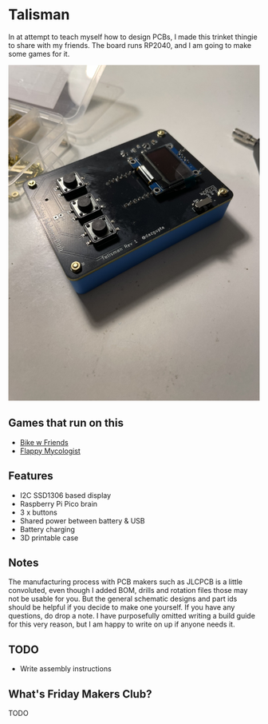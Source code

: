 # Talisman

In at attempt to teach myself how to design PCBs, I made this trinket thingie to share with my friends. The board runs RP2040, and I am going to make some games for it.

![Talisman](./images/talisman.JPG)

## Games that run on this

 - [Bike w Friends](https://github.com/arijitdasgupta/bike_w_friends/)
 - [Flappy Mycologist](https://github.com/arijitdasgupta/flappy_mycologist)

## Features

 - I2C SSD1306 based display
 - Raspberry Pi Pico brain
 - 3 x buttons
 - Shared power between battery & USB
 - Battery charging
 - 3D printable case

## Notes

The manufacturing process with PCB makers such as JLCPCB is a little convoluted, even though I added BOM, drills and rotation files those may not be usable for you. But the general schematic designs and part ids should be helpful if you decide to make one yourself. If you have any questions, do drop a note. I have purposefully omitted writing a build guide for this very reason, but I am happy to write on up if anyone needs it.

## TODO
 - Write assembly instructions

## What's Friday Makers Club?

TODO
